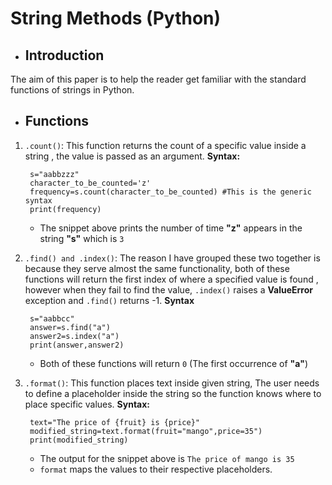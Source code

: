 # String Methods (Python)

- ## Introduction
The aim of this paper is to help the reader get familiar with the standard functions of strings in Python.

- ## Functions

1. `.count()`: This function returns the count of a specific value inside a string , the value is passed as an argument. **Syntax:**

		s="aabbzzz"
		character_to_be_counted='z'
		frequency=s.count(character_to_be_counted) #This is the generic syntax
		print(frequency)
	- The snippet above prints the number of time **"z"** appears in the string **"s"** which is `3`
2. `.find() and .index()`: The reason I have grouped these two together is because they serve almost the same functionality, both of these functions will return the first index of where a specified value is found , however when they fail to find the value, `.index()` raises a **ValueError** exception and `.find()` returns -1. **Syntax**

		s="aabbcc"
		answer=s.find("a")
		answer2=s.index("a")
		print(answer,answer2)

	- Both of these functions will return `0` (The first occurrence of **"a"**)
3. `.format()`: This function places text inside given string, The user needs to define a  placeholder inside the string so the function knows where to place specific values. **Syntax:**

		text="The price of {fruit} is {price}"
		modified_string=text.format(fruit="mango",price=35")
		print(modified_string)
	
	- The output for the snippet above is `The price of mango is 35` 
	-  `format` maps the values to their respective placeholders.
		


